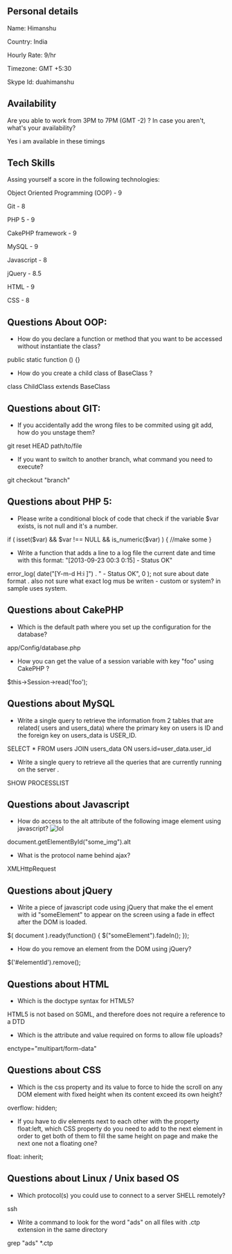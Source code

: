## Personal details

Name: Himanshu

Country: India

Hourly Rate: 9/hr

Timezone: GMT +5:30

Skype Id: duahimanshu	

## Availability 

Are you able to work from 3PM to 7PM (GMT -2) ? In case you aren't, what's your availability?

Yes i am available in these timings
 
## Tech Skills

Assing yourself a score in the following technologies:


Object Oriented Programming (OOP) - 9

Git - 8 

PHP 5 - 9

CakePHP framework - 9

MySQL -  9

Javascript - 8

jQuery -  8.5

HTML - 9

CSS - 8

## Questions About OOP:

- How do you declare a function or method that you want to be accessed without instantiate the class?

public static function () {}

- How do you create a child class of BaseClass ?

class ChildClass extends BaseClass
 
## Questions about GIT:

- If you accidentally add the wrong files to be commited using git add, how do you unstage them?

git reset HEAD path/to/file

- If you want to switch to another branch, what command you need to execute?

git checkout "branch"

 
## Questions about PHP 5:

- Please write a conditional block of code that check if the variable $var exists, is not null and it's a number.

if ( isset($var) && $var !== NULL && is_numeric($var) ) { //make some }

- Write a function that adds a line to a log file the current date and time with this format: "[2013-09-23 00:3 0:15] - Status OK"

error_log( date("[Y-m-d H:i ]") . " - Status OK", 0 ); not sure about date format . also not sure what exact log mus be writen - custom or system? in sample uses system.

## Questions about CakePHP

- Which is the default path where you set up the configuration for the database?

 app/Config/database.php

- How you can get the value of a session variable with key "foo" using CakePHP ?

 $this->Session->read('foo');

## Questions about MySQL

- Write a single query to retrieve the information from 2 tables that are related( users and users_data) where the primary key on users is ID and the foreign key on users_data is USER_ID.

SELECT * FROM users JOIN users_data ON users.id=user_data.user_id

- Write a single query to retrieve all the queries that are currently running on the server .

SHOW PROCESSLIST

## Questions about Javascript

- How do access to the alt attribute of the following image element using javascript? <img src='http://example.com/image.jpg' id='some_img' alt='lol' />

document.getElementById("some_img").alt

- What is the protocol name behind ajax?

XMLHttpRequest

## Questions about jQuery

- Write a piece of javascript code using jQuery that make the el ement with id "someElement" to appear on the screen using a fade in effect after the DOM is loaded.

 $( document ).ready(function() {
        $("someElement").fadeIn();
    });

- How do you remove an element from the DOM using jQuery?

$('#elementId').remove();
 
## Questions about HTML

- Which is the doctype syntax for HTML5?

HTML5 is not based on SGML, and therefore does not require a reference to a DTD
 <!DOCTYPE html>
 
- Which is the attribute and value required on forms to allow file uploads?

enctype="multipart/form-data"

## Questions about CSS

- Which is the css property and its value to force to hide the scroll on any DOM element with fixed height when its content exceed its own height?

overflow: hidden;

- If you have to div elements next to each other with the property float:left, which CSS property do you need to add to the next element in order to get both of them to fill the same height on page and make the next one not a floating one?

float: inherit;

## Questions about Linux / Unix based OS

- Which protocol(s) you could use to connect to a server SHELL remotely?

ssh

- Write a command to look for the word "ads" on all files with .ctp extension in the same directory

grep "ads" *.ctp